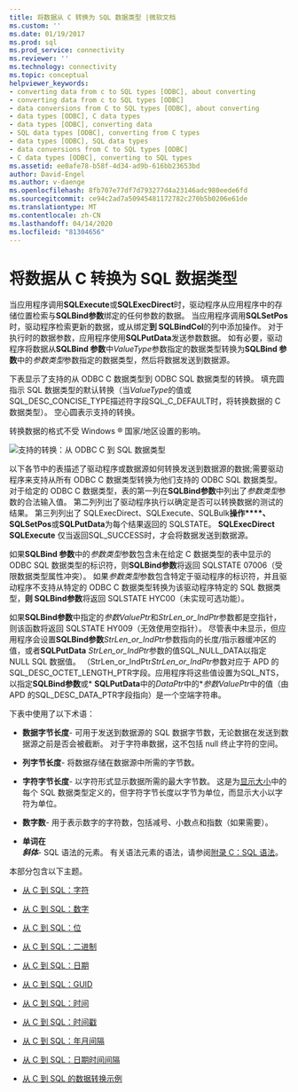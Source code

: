 ```yaml
---
title: 将数据从 C 转换为 SQL 数据类型 |微软文档
ms.custom: ''
ms.date: 01/19/2017
ms.prod: sql
ms.prod_service: connectivity
ms.reviewer: ''
ms.technology: connectivity
ms.topic: conceptual
helpviewer_keywords:
- converting data from c to SQL types [ODBC], about converting
- converting data from c to SQL types [ODBC]
- data conversions from C to SQL types [ODBC], about converting
- data types [ODBC], C data types
- data types [ODBC], converting data
- SQL data types [ODBC], converting from C types
- data types [ODBC], SQL data types
- data conversions from C to SQL types [ODBC]
- C data types [ODBC], converting to SQL types
ms.assetid: ee0afe78-b58f-4d34-ad9b-616bb23653bd
author: David-Engel
ms.author: v-daenge
ms.openlocfilehash: 8fb707e77df7d793277d4a23146adc980eede6fd
ms.sourcegitcommit: ce94c2ad7a50945481172782c270b5b0206e61de
ms.translationtype: MT
ms.contentlocale: zh-CN
ms.lasthandoff: 04/14/2020
ms.locfileid: "81304656"
---
```

# <a name="converting-data-from-c-to-sql-data-types"></a>将数据从 C 转换为 SQL 数据类型
当应用程序调用**SQLExecute**或**SQLExecDirect**时，驱动程序从应用程序中的存储位置检索与**SQLBind参数**绑定的任何参数的数据。 当应用程序调用**SQLSetPos**时，驱动程序检索更新的数据，或从绑定**到 SQLBindCol**的列中添加操作。 对于执行时的数据参数，应用程序使用**SQLPutData**发送参数数据。 如有必要，驱动程序将数据从**SQLBind 参数**中*ValueType*参数指定的数据类型转换为**SQLBind 参数**中的*参数类型*参数指定的数据类型，然后将数据发送到数据源。  
  
 下表显示了支持的从 ODBC C 数据类型到 ODBC SQL 数据类型的转换。 填充圆指示 SQL 数据类型的默认转换（当*ValueType*的值或SQL_DESC_CONCISE_TYPE描述符字段SQL_C_DEFAULT时，将转换数据的 C 数据类型）。 空心圆表示支持的转换。  
  
 转换数据的格式不受 Windows ® 国家/地区设置的影响。  
  
 ![支持的转换：从 ODBC C 到 SQL 数据类型](../../../odbc/reference/appendixes/media/apd1b.gif "apd1b")  
  
 以下各节中的表描述了驱动程序或数据源如何转换发送到数据源的数据;需要驱动程序来支持从所有 ODBC C 数据类型转换为他们支持的 ODBC SQL 数据类型。 对于给定的 ODBC C 数据类型，表的第一列在**SQLBind参数**中列出了*参数类型*参数的合法输入值。 第二列列出了驱动程序执行以确定是否可以转换数据的测试的结果。 第三列列出了 SQLExecDirect、SQLExecute、SQLBulk**操作****、SQLSetPos**或**SQLPutData**为每个结果返回的 SQLSTATE。 **SQLExecDirect** **SQLExecute** 仅当返回SQL_SUCCESS时，才会将数据发送到数据源。  
  
 如果**SQLBind 参数**中的*参数类型*参数包含未在给定 C 数据类型的表中显示的 ODBC SQL 数据类型的标识符，则**SQLBind参数**将返回 SQLSTATE 07006（受限数据类型属性冲突）。 如果*参数类型*参数包含特定于驱动程序的标识符，并且驱动程序不支持从特定的 ODBC C 数据类型转换为该驱动程序特定的 SQL 数据类型，**则 SQLBind参数**将返回 SQLSTATE HYC00（未实现可选功能）。  
  
 如果**SQLBind参数**中指定的*参数ValuePtr*和*StrLen_or_IndPtr*参数都是空指针，则该函数将返回 SQLSTATE HY009（无效使用空指针）。 尽管表中未显示，但应用程序会设置**SQLBind参数***StrLen_or_IndPtr*参数指向的长度/指示器缓冲区的值，或者**SQLPutData** *StrLen_or_IndPtr*参数的值SQL_NULL_DATA以指定 NULL SQL 数据值。 （StrLen_or_IndPtr*StrLen_or_IndPtr*参数对应于 APD 的SQL_DESC_OCTET_LENGTH_PTR字段。应用程序将这些值设置为SQL_NTS，以指定**SQLBind参数**或\* **SQLPutData**中的*DataPtr*中的\**参数ValuePtr*中的值（由 APD 的SQL_DESC_DATA_PTR字段指向）是一个空端字符串。  
  
 下表中使用了以下术语：  
  
-   **数据字节长度**- 可用于发送到数据源的 SQL 数据字节数，无论数据在发送到数据源之前是否会被截断。 对于字符串数据，这不包括 null 终止字符的空间。  
  
-   **列字节长度**- 将数据存储在数据源中所需的字节数。  
  
-   **字符字节长度**- 以字符形式显示数据所需的最大字节数。 这是为[显示大小](../../../odbc/reference/appendixes/display-size.md)中的每个 SQL 数据类型定义的，但字符字节长度以字节为单位，而显示大小以字符为单位。  
  
-   **数字数**- 用于表示数字的字符数，包括减号、小数点和指数（如果需要）。  
  
-   **单词在**   
     ***斜体***- SQL 语法的元素。 有关语法元素的语法，请参阅[附录 C：SQL 语法](../../../odbc/reference/appendixes/appendix-c-sql-grammar.md)。  
  
 本部分包含以下主题。  
  
-   [从 C 到 SQL：字符](../../../odbc/reference/appendixes/c-to-sql-character.md)  
  
-   [从 C 到 SQL：数字](../../../odbc/reference/appendixes/c-to-sql-numeric.md)  
  
-   [从 C 到 SQL：位](../../../odbc/reference/appendixes/c-to-sql-bit.md)  
  
-   [从 C 到 SQL：二进制](../../../odbc/reference/appendixes/c-to-sql-binary.md)  
  
-   [从 C 到 SQL：日期](../../../odbc/reference/appendixes/c-to-sql-date.md)  
  
-   [从 C 到 SQL：GUID](../../../odbc/reference/appendixes/c-to-sql-guid.md)  
  
-   [从 C 到 SQL：时间](../../../odbc/reference/appendixes/c-to-sql-time.md)  
  
-   [从 C 到 SQL：时间戳](../../../odbc/reference/appendixes/c-to-sql-timestamp.md)  
  
-   [从 C 到 SQL：年月间隔](../../../odbc/reference/appendixes/c-to-sql-year-month-intervals.md)  
  
-   [从 C 到 SQL：日期时间间隔](../../../odbc/reference/appendixes/c-to-sql-day-time-intervals.md)  
  
-   [从 C 到 SQL 的数据转换示例](../../../odbc/reference/appendixes/c-to-sql-data-conversion-examples.md)
